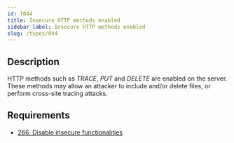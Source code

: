 ```yaml
---
id: f044
title: Insecure HTTP methods enabled
sidebar_label: Insecure HTTP methods enabled
slug: /types/044
---
```


## Description

HTTP methods such as *TRACE*, *PUT* and *DELETE* are enabled on the server.
These methods may allow an attacker to include and/or delete files,
or perform cross-site tracing attacks.

## Requirements

- [266. Disable insecure functionalities](/criteria/architecture/266)
